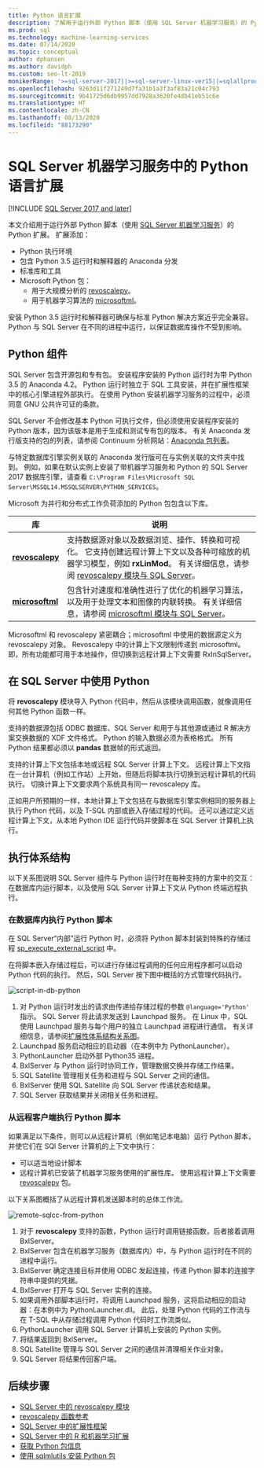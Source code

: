 ```yaml
---
title: Python 语言扩展
description: 了解用于运行外部 Python 脚本（使用 SQL Server 机器学习服务）的 Python 扩展。
ms.prod: sql
ms.technology: machine-learning-services
ms.date: 07/14/2020
ms.topic: conceptual
author: dphansen
ms.author: davidph
ms.custom: seo-lt-2019
monikerRange: '>=sql-server-2017||>=sql-server-linux-ver15||=sqlallproducts-allversions'
ms.openlocfilehash: 9263d11f271249d7fa31b1a3f3af83a21c04c793
ms.sourcegitcommit: 9b41725d6db9957dd7928a3620fe4db41eb51c6e
ms.translationtype: HT
ms.contentlocale: zh-CN
ms.lasthandoff: 08/13/2020
ms.locfileid: "88173290"
---
```

# <a name="python-language-extension-in-sql-server-machine-learning-services"></a>SQL Server 机器学习服务中的 Python 语言扩展
[!INCLUDE [SQL Server 2017 and later](../../includes/applies-to-version/sqlserver2017.md)]

本文介绍用于运行外部 Python 脚本（使用 [SQL Server 机器学习服务](../sql-server-machine-learning-services.md)）的 Python 扩展。 扩展添加：

- Python 执行环境
- 包含 Python 3.5 运行时和解释器的 Anaconda 分发
- 标准库和工具
- Microsoft Python 包：
  - 用于大规模分析的 [revoscalepy](../python/ref-py-revoscalepy.md)。
  - 用于机器学习算法的 [microsoftml](../python/ref-py-microsoftml.md)。

安装 Python 3.5 运行时和解释器可确保与标准 Python 解决方案近乎完全兼容。 Python 与 SQL Server 在不同的进程中运行，以保证数据库操作不受到影响。

## <a name="python-components"></a>Python 组件

SQL Server 包含开源包和专有包。 安装程序安装的 Python 运行时为带 Python 3.5 的 Anaconda 4.2。 Python 运行时独立于 SQL 工具安装，并在扩展性框架中的核心引擎进程外部执行。 在使用 Python 安装机器学习服务的过程中，必须同意 GNU 公共许可证的条款。 

SQL Server 不会修改基本 Python 可执行文件，但必须使用安装程序安装的 Python 版本，因为该版本是用于生成和测试专有包的版本。 有关 Anaconda 发行版支持的包的列表，请参阅 Continuum 分析网站：[Anaconda 包列表](https://docs.continuum.io/anaconda/packages/pkg-docs)。

与特定数据库引擎实例关联的 Anaconda 发行版可在与实例关联的文件夹中找到。 例如，如果在默认实例上安装了带机器学习服务和 Python 的 SQL Server 2017 数据库引擎，请查看 `C:\Program Files\Microsoft SQL Server\MSSQL14.MSSQLSERVER\PYTHON_SERVICES`。

Microsoft 为并行和分布式工作负荷添加的 Python 包包含以下库。

| 库 | 说明 |
|---------|-------------|
| [**revoscalepy**](https://docs.microsoft.com/machine-learning-server/python-reference/revoscalepy/revoscalepy-package) | 支持数据源对象以及数据浏览、操作、转换和可视化。 它支持创建远程计算上下文以及各种可缩放的机器学习模型，例如 **rxLinMod**。 有关详细信息，请参阅 [revoscalepy 模块与 SQL Server](../python/ref-py-revoscalepy.md)。  |
| [**microsoftml**](https://docs.microsoft.com/machine-learning-server/python-reference/microsoftml/microsoftml-package) | 包含针对速度和准确性进行了优化的机器学习算法，以及用于处理文本和图像的内联转换。 有关详细信息，请参阅 [microsoftml 模块与 SQL Server](../python/ref-py-microsoftml.md)。 |

Microsoftml 和 revoscalepy 紧密耦合；microsoftml 中使用的数据源定义为 revoscalepy 对象。 Revoscalepy 中的计算上下文限制传递到 microsoftml。 即，所有功能都可用于本地操作，但切换到远程计算上下文需要 RxInSqlServer。

## <a name="using-python-in-sql-server"></a>在 SQL Server 中使用 Python

将 **revoscalepy** 模块导入 Python 代码中，然后从该模块调用函数，就像调用任何其他 Python 函数一样。

支持的数据源包括 ODBC 数据库、SQL Server 和用于与其他源或通过 R 解决方案交换数据的 XDF 文件格式。 Python 的输入数据必须为表格格式。 所有 Python 结果都必须以 **pandas** 数据帧的形式返回。

支持的计算上下文包括本地或远程 SQL Server 计算上下文。 远程计算上下文指在一台计算机（例如工作站）上开始，但随后将脚本执行切换到远程计算机的代码执行。 切换计算上下文要求两个系统具有同一 revoscalepy 库。

正如用户所预期的一样，本地计算上下文包括在与数据库引擎实例相同的服务器上执行 Python 代码，以及 T-SQL 内部或嵌入存储过程的代码。 还可以通过定义远程计算上下文，从本地 Python IDE 运行代码并使脚本在 SQL Server 计算机上执行。

## <a name="execution-architecture"></a>执行体系结构

以下关系图说明 SQL Server 组件与 Python 运行时在每种支持的方案中的交互：在数据库内运行脚本，以及使用 SQL Server 计算上下文从 Python 终端远程执行。

### <a name="python-scripts-executed-in-database"></a>在数据库内执行 Python 脚本

在 SQL Server“内部”运行 Python 时，必须将 Python 脚本封装到特殊的存储过程 [sp_execute_external_script](../../relational-databases/system-stored-procedures/sp-execute-external-script-transact-sql.md) 中。

在将脚本嵌入存储过程后，可以进行存储过程调用的任何应用程序都可以启动 Python 代码的执行。  然后，SQL Server 按下图中概括的方式管理代码执行。

![script-in-db-python](../../machine-learning/python/media/script-in-db-python2.png)

1. 对 Python 运行时发出的请求由传递给存储过程的参数 `@language='Python'` 指示。 SQL Server 将此请求发送到 Launchpad 服务。
在 Linux 中，SQL 使用 Launchpad 服务与每个用户的独立 Launchpad 进程进行通信。 有关详细信息，请参阅[扩展性体系结构关系图](extensibility-framework.md#architecture-diagram)。
2. Launchpad 服务启动相应的启动器（在本例中为 PythonLauncher）。
3. PythonLauncher 启动外部 Python35 进程。
4. BxlServer 与 Python 运行时协同工作，管理数据交换并存储工作结果。
5. SQL Satellite 管理相关任务和进程与 SQL Server 之间的通信。
6. BxlServer 使用 SQL Satellite 向 SQL Server 传递状态和结果。
7. SQL Server 获取结果并关闭相关任务和进程。

### <a name="python-scripts-executed-from-a-remote-client"></a>从远程客户端执行 Python 脚本

如果满足以下条件，则可以从远程计算机（例如笔记本电脑）运行 Python 脚本，并使它们在 SQl Server 计算机的上下文中执行：

+ 可以适当地设计脚本
+ 远程计算机已安装了机器学习服务使用的扩展性库。 使用远程计算上下文需要 [revoscalepy](../python/ref-py-revoscalepy.md) 包。

以下关系图概括了从远程计算机发送脚本时的总体工作流。

![remote-sqlcc-from-python](../../machine-learning/python/media/remote-sqlcc-from-python3.png)

1. 对于 **revoscalepy** 支持的函数，Python 运行时调用链接函数，后者接着调用 BxlServer。
2. BxlServer 包含在机器学习服务（数据库内）中，与 Python 运行时在不同的进程中运行。
3. BxlServer 确定连接目标并使用 ODBC 发起连接，传递 Python 脚本的连接字符串中提供的凭据。
4. BxlServer 打开与 SQL Server 实例的连接。
5. 如果调用外部脚本运行时，将调用 Launchpad 服务，这将启动相应的启动器：在本例中为 PythonLauncher.dll。 此后，处理 Python 代码的工作流与在 T-SQL 中从存储过程调用 Python 代码时工作流类似。
6. PythonLauncher 调用 SQL Server 计算机上安装的 Python 实例。
7. 将结果返回到 BxlServer。
8. SQL Satellite 管理与 SQL Server 之间的通信并清理相关作业对象。
9. SQL Server 将结果传回客户端。

## <a name="next-steps"></a>后续步骤

+ [SQL Server 中的 revoscalepy 模块](../python/ref-py-revoscalepy.md)
+ [revoscalepy 函数参考](https://docs.microsoft.com/r-server/python-reference/revoscalepy/revoscalepy-package) 
+ [SQL Server 中的扩展性框架](extensibility-framework.md)
+ [SQL Server 中的 R 和机器学习扩展](extension-r.md)
+ [获取 Python 包信息](../package-management/python-package-information.md)
+ [使用 sqlmlutils 安装 Python 包](../package-management/install-additional-python-packages-on-sql-server.md)
